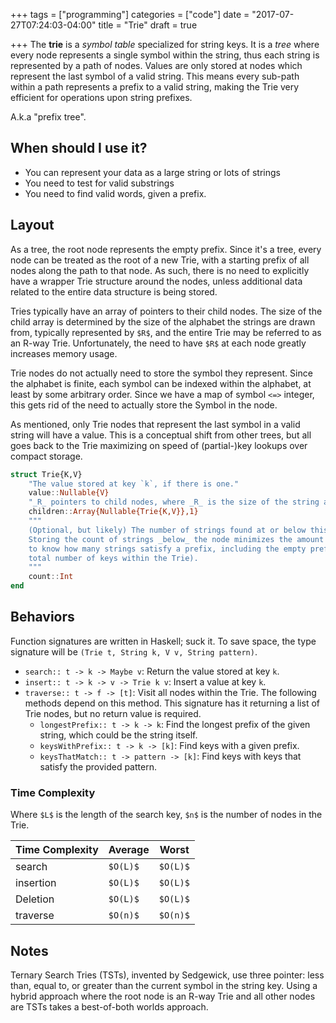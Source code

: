 +++
tags = ["programming"]
categories = ["code"]
date = "2017-07-27T07:24:03-04:00"
title = "Trie"
draft = true

+++
The __trie__ is a _symbol table_ specialized for string keys. It is a _tree_
where every node represents a single symbol within the string, thus each string
is represented by a path of nodes. Values are only stored at nodes which
represent the last symbol of a valid string. This means every sub-path within a
path represents a prefix to a valid string, making the Trie very efficient for
operations upon string prefixes.

A.k.a "prefix tree".

## When should I use it?
* You can represent your data as a large string or lots of strings
* You need to test for valid substrings
* You need to find valid words, given a prefix.

## Layout
As a tree, the root node represents the empty prefix. Since it's a tree, every
node can be treated as the root of a new Trie, with a starting prefix of all
nodes along the path to that node. As such, there is no need to explicitly have
a wrapper Trie structure around the nodes, unless additional data related to the
entire data structure is being stored.

Tries typically have an array of pointers to their child nodes. The size of the
child array is determined by the size of the alphabet the strings are drawn
from, typically represented by `$R$`, and the entire Trie may be referred to as
an R-way Trie.  Unfortunately, the need to have `$R$` at each node greatly
increases memory usage.

Trie nodes do not actually need to store the symbol they represent. Since the
alphabet is finite, each symbol can be indexed within the alphabet, at least by
some arbitrary order. Since we have a map of symbol `<=>` integer, this gets rid
of the need to actually store the Symbol in the node.

As mentioned, only Trie nodes that represent the last symbol in a valid string
will have a value. This is a conceptual shift from other trees, but all goes
back to the Trie maximizing on speed of (partial-)key lookups over compact
storage.

```julia
struct Trie{K,V}
    "The value stored at key `k`, if there is one."
    value::Nullable{V}
    "_R_ pointers to child nodes, where _R_ is the size of the string alphabet."
    children::Array{Nullable{Trie{K,V}},1}
    """
    (Optional, but likely) The number of strings found at or below this node.
    Storing the count of strings _below_ the node minimizes the amount of work
    to know how many strings satisfy a prefix, including the empty prefix (the
    total number of keys within the Trie).
    """
    count::Int
end
```

## Behaviors
Function signatures are written in Haskell; suck it. To save space, the type
signature will be `(Trie t, String k, V v, String pattern)`.

* `search:: t -> k -> Maybe v`: Return the value stored at
  key `k`.
* `insert:: t -> k -> v -> Trie k v`: Insert a value at key `k`.
* `traverse:: t -> f -> [t]`: Visit all nodes within the Trie. The following
  methods depend on this method. This signature has it returning a list of Trie
  nodes, but no return value is required.
    * `longestPrefix:: t -> k -> k`: Find the longest prefix of the given
      string, which could be the string itself.
    * `keysWithPrefix:: t -> k -> [k]`: Find keys with a given prefix.
    * `keysThatMatch:: t -> pattern -> [k]`: Find keys with keys that satisfy
      the provided pattern.

### Time Complexity
Where `$L$` is the length of the search key, `$n$` is the number of nodes in the
Trie.

Time Complexity|Average|Worst
---------|-------|-------
search |`$O(L)$`|`$O(L)$`
insertion|`$O(L)$`|`$O(L)$`
Deletion |`$O(L)$`|`$O(L)$`
traverse|`$O(n)$`|`$O(n)$`

## Notes
Ternary Search Tries (TSTs), invented by Sedgewick, use three pointer: less
than, equal to, or greater than the current symbol in the string key. Using a
hybrid approach where the root node is an R-way Trie and all other nodes are
TSTs takes a best-of-both worlds approach.
